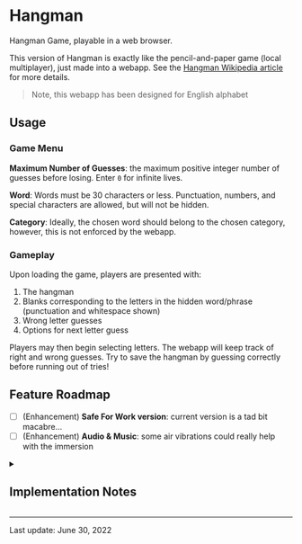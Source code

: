 # Hangman

Hangman Game, playable in a web browser.

This version of Hangman is exactly like the pencil-and-paper game (local multiplayer), just made into a webapp.
See the [Hangman Wikipedia article](https://en.wikipedia.org/wiki/Hangman_(game)) for more details.

> Note, this webapp has been designed for English alphabet

## Usage

### Game Menu

**Maximum Number of Guesses**: the maximum positive integer number of guesses before losing. Enter `0` for infinite lives.

**Word**: Words must be 30 characters or less. Punctuation, numbers, and special characters are allowed, but will not be hidden.

**Category**: Ideally, the chosen word should belong to the chosen category, however, this is not enforced by the webapp.

### Gameplay

Upon loading the game, players are presented with:

1. The hangman
2. Blanks corresponding to the letters in the hidden word/phrase (punctuation and whitespace shown)
3. Wrong letter guesses
4. Options for next letter guess

Players may then begin selecting letters.
The webapp will keep track of right and wrong guesses.
Try to save the hangman by guessing correctly before running out of tries!

## Feature Roadmap

- [ ] (Enhancement) **Safe For Work version**:
current version is a tad bit macabre...
- [ ] (Enhancement) **Audio & Music**:
some air vibrations could really help with the immersion

<details><summary><h2>Implementation Notes</h2></summary>

This is my first serious attempt to develop a fully-functioning, well-tested webapp using Svelte.
I figured implementing hangman was a good place to start,
but it turned out to be much more complicated than I thought.
Front-end webdev is a bizarre world, but I'm getting used to it.

**Hangman**: Instead of filling in the hangman as you would on pencil and paper,
the webapp indicates remaining attempts using a stack of boxes below the hangman's feet.
For each wrong guess, one box is removed, until eventually the hangman is suspended and dies (┬┬﹏┬┬)

**Tech Stack**: 
- [Svelte](https://svelte.dev/)
- [Vite](https://vitejs.dev/)
- [TypeScript](https://www.typescriptlang.org/)
- [Tailwind](https://tailwindcss.com/)
- [PNpM](https://pnpm.io/)
- [MatterJS](https://brm.io/matter-js/)

</details>

---
Last update: June 30, 2022
